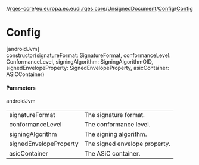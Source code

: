 //[rqes-core](../../../../index.md)/[eu.europa.ec.eudi.rqes.core](../../index.md)/[UnsignedDocument](../index.md)/[Config](index.md)/[Config](-config.md)

# Config

[androidJvm]\
constructor(signatureFormat: SignatureFormat, conformanceLevel: ConformanceLevel, signingAlgorithm: SigningAlgorithmOID, signedEnvelopeProperty: SignedEnvelopeProperty, asicContainer: ASICContainer)

#### Parameters

androidJvm

| | |
|---|---|
| signatureFormat | The signature format. |
| conformanceLevel | The conformance level. |
| signingAlgorithm | The signing algorithm. |
| signedEnvelopeProperty | The signed envelope property. |
| asicContainer | The ASiC container. |
